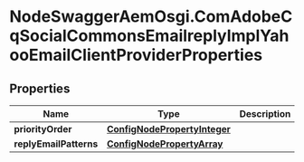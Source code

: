 # NodeSwaggerAemOsgi.ComAdobeCqSocialCommonsEmailreplyImplYahooEmailClientProviderProperties

## Properties
Name | Type | Description | Notes
------------ | ------------- | ------------- | -------------
**priorityOrder** | [**ConfigNodePropertyInteger**](ConfigNodePropertyInteger.md) |  | [optional] 
**replyEmailPatterns** | [**ConfigNodePropertyArray**](ConfigNodePropertyArray.md) |  | [optional] 


